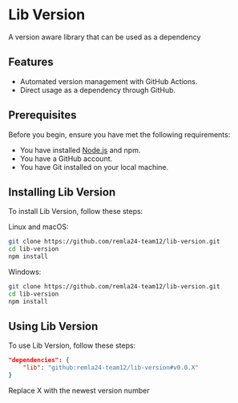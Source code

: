 # Lib Version

A version aware library that can be used as a dependency

## Features

- Automated version management with GitHub Actions.
- Direct usage as a dependency through GitHub.

## Prerequisites

Before you begin, ensure you have met the following requirements:
- You have installed [Node.js](https://nodejs.org/) and npm.
- You have a GitHub account.
- You have Git installed on your local machine.

## Installing Lib Version

To install Lib Version, follow these steps:

Linux and macOS:
```bash
git clone https://github.com/remla24-team12/lib-version.git
cd lib-version
npm install
```

Windows:
```bash
git clone https://github.com/remla24-team12/lib-version.git
cd lib-version
npm install
```

## Using Lib Version

To use Lib Version, follow these steps:


```json
"dependencies": {
    "lib": "github:remla24-team12/lib-version#v0.0.X"
}
```

Replace X with the newest version number